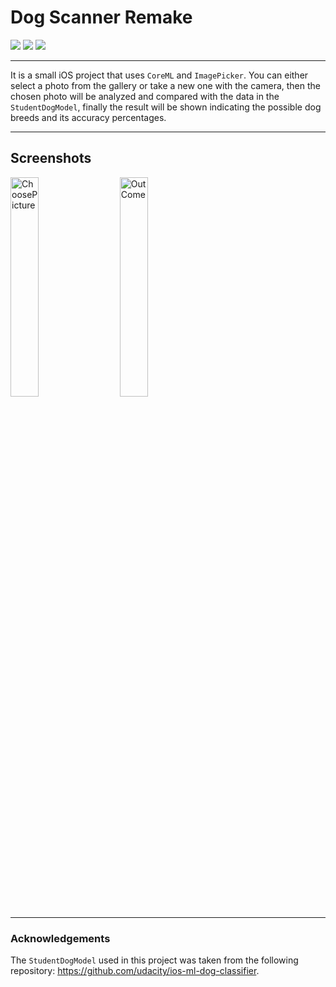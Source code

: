 # Dog Scanner Remake
[![](https://img.shields.io/badge/iOS-15.0-orange)](#)
[![](https://img.shields.io/badge/Platforms-iPhone-blue)](#)
[![](https://img.shields.io/badge/Category-Utility-brightgreen)](#)

---
It is a small iOS project that uses `CoreML` and `ImagePicker`. You can either select a photo from the gallery or take a new one with the camera, then the chosen photo will be analyzed and compared with the data in the `StudentDogModel`, finally the result will be shown indicating the possible dog breeds and its accuracy percentages.

---
## Screenshots
<p>
<img width="30%" alt="ChoosePicture" src="https://github.com/antonio-scognamiglio/Dog-Scanner-Remake/assets/92535079/7e779629-fd52-4a08-8220-8859343bf7b9">
&nbsp;&nbsp;&nbsp;&nbsp;
<img width="30%" alt="OutCome" src="https://github.com/antonio-scognamiglio/Dog-Scanner-Remake/assets/92535079/84a7070c-6693-4e51-92bb-fb1f30a69f7f)">
</p>

---
### Acknowledgements
The `StudentDogModel` used in this project was taken from the following repository:
https://github.com/udacity/ios-ml-dog-classifier.

